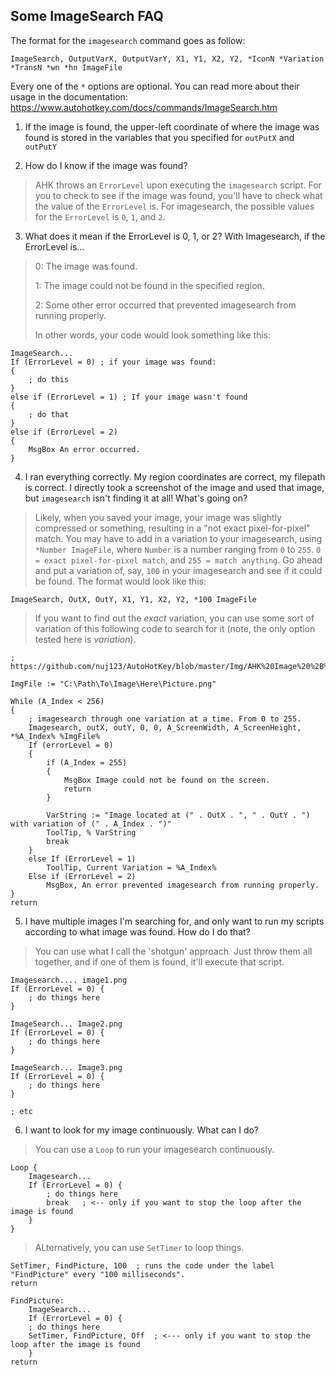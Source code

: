 ## Some ImageSearch FAQ
The format for the `imagesearch` command goes as follow:
```
ImageSearch, OutputVarX, OutputVarY, X1, Y1, X2, Y2, *IconN *Variation *TransN *wn *hn ImageFile
```
Every one of the `*` options are optional. You can read more about their usage in the documentation: 
https://www.autohotkey.com/docs/commands/ImageSearch.htm

1. If the image is found, the upper-left coordinate of where the image was found is stored in the variables that you specified for `outPutX` and `outPutY`

2. How do I know if the image was found?
> AHK throws an `ErrorLevel` upon executing the `imagesearch` script. For you to check to see if the image was found, you'll have to check what the value of the `ErrorLevel` is. For imagesearch, the possible values for the `ErrorLevel` is `0`, `1`, and `2`. 
 
3. What does it mean if the ErrorLevel is 0, 1, or 2? 
	With Imagesearch, if the ErrorLevel is...
> 0: The image was found. 
>
> 1: The image could not be found in the specified region. 
>
> 2: Some other error occurred that prevented imagesearch from running properly. 
>
> In other words, your code would look something like this: 
```
ImageSearch...
If (ErrorLevel = 0)	; if your image was found: 
{
	; do this
}
else if (ErrorLevel = 1) ; If your image wasn't found
{
	; do that
}
else if (ErrorLevel = 2) 
{
	MsgBox An error occurred. 
}
```
4. I ran everything correctly. My region coordinates are correct, my filepath is correct. I directly took a screenshot of the image and used that image, but `imagesearch` isn't finding it at all! What's going on? 
> Likely, when you saved your image, your image was slightly compressed or something, resulting in a "not exact pixel-for-pixel" match. You may have to add in a variation to your imagesearch, using `*Number ImageFile`, where `Number` is a number ranging from `0` to `255`. `0 = exact pixel-for-pixel match`, and `255 = match anything`. Go ahead and put a variation of, say, `100` in your imagesearch and see if it could be found. The format would look like this: 
```
ImageSearch, OutX, OutY, X1, Y1, X2, Y2, *100 ImageFile
```
> If you want to find out the *exact* variation, you can use some sort of variation of this following code to search for it (note, the only option tested here is *variation*).
```
; https://github.com/nuj123/AutoHotKey/blob/master/Img/AHK%20Image%20%2B%20Variation%20Search%20Tool

ImgFile := "C:\Path\To\Image\Here\Picture.png"

While (A_Index < 256)
{
	; imagesearch through one variation at a time. From 0 to 255. 
	Imagesearch, outX, outY, 0, 0, A_ScreenWidth, A_ScreenHeight, *%A_Index% %ImgFile%
	If (errorLevel = 0)
	{
		if (A_Index = 255)
		{
			MsgBox Image could not be found on the screen. 
			return
		}

		VarString := "Image located at (" . OutX . ", " . OutY . ") with variation of (" . A_Index . ")"
		ToolTip, % VarString
		break
	}
	else If (ErrorLevel = 1)
		ToolTip, Current Variation = %A_Index%
	Else if (ErrorLevel = 2)
		MsgBox, An error prevented imagesearch from running properly. 
}
return
```

5. I have multiple images I'm searching for, and only want to run my scripts according to what image was found. How do I do that? 
> You can use what I call the 'shotgun' approach. Just throw them all together, and if one of them is found, it'll execute that script. 
```
Imagesearch.... image1.png
If (ErrorLevel = 0) {
	; do things here
}

ImageSearch... Image2.png
If (ErrorLevel = 0) {
	; do things here
}

ImageSearch... Image3.png
If (ErrorLevel = 0) {
	; do things here
}

; etc 
```

6. I want to look for my image continuously. What can I do? 
> You can use a `Loop` to run your imagesearch continuously. 
```
Loop {
	Imagesearch...
	If (ErrorLevel = 0) {
		; do things here
		break	; <-- only if you want to stop the loop after the image is found 
	}
}
```
> ALternatively, you can use `SetTimer` to loop things. 
```
SetTimer, FindPicture, 100	; runs the code under the label "FindPicture" every "100 milliseconds". 
return 

FindPicture:
	ImageSearch... 
	If (ErrorLevel = 0) {
	; do things here
	SetTimer, FindPicture, Off	; <--- only if you want to stop the loop after the image is found
	}
return 
